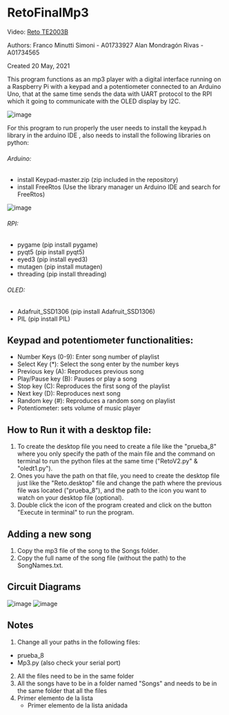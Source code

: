 # RetoFinalMp3

Video: [Reto TE2003B](https://youtu.be/vWmVSsLhZlg)

Authors:
Franco Minutti Simoni - A01733927
Alan Mondragón Rivas - A01734565

Created 20 May, 2021

This program functions as an mp3 player with a digital interface running on a
Raspberry Pi with a keypad and a potentiometer connected to an Arduino Uno, that
at the same time sends the data with UART protocol to the RPI which it going to communicate with the OLED display by I2C.

![image](https://user-images.githubusercontent.com/67660198/121632620-eb5a0980-ca46-11eb-9699-6699006d0592.png)

For this program to run properly the user needs to install the keypad.h library in the arduino IDE
, also needs to install the following libraries on python:
###### Arduino:
* install Keypad-master.zip (zip included in the repository)
* install FreeRtos (Use the library manager un Arduino IDE and search for FreeRtos)

![image](https://user-images.githubusercontent.com/67660198/121632165-1f80fa80-ca46-11eb-97c5-239db9f03633.png)
###### RPI:
* pygame (pip install pygame)
* pyqt5 (pip install pyqt5)
* eyed3 (pip install eyed3)
* mutagen (pip install mutagen)
* threading (pip install threading)
###### OLED:
* Adafruit_SSD1306 (pip install Adafruit_SSD1306)
* PIL (pip install PIL)

## Keypad and potentiometer functionalities:
- Number Keys (0-9): Enter song number of playlist
- Select Key (\*): Select the song enter by the number keys
- Previous key (A): Reproduces previous song
- Play/Pause key (B): Pauses or play a song
- Stop key (C): Reproduces the first song of the playlist
- Next key (D): Reproduces next song
- Random key (\#): Reproduces a random song on playlist
- Potentiometer: sets volume of music player

## How to Run it with a desktop file:
1. To create the desktop file you need to create a file like the "prueba_8" where you only specify the path of the main file and the command on terminal to run the python files at the same time ("RetoV2.py" & "oledt1.py").
2. Ones you have the path on that file, you need to create the desktop file just like the "Reto.desktop" file and change the path where the previous file was located ("prueba_8"), and the path to the icon you want to watch on your desktop file (optional).
3. Double click the icon of the program created and click on the button "Execute in terminal" to run the program.

## Adding a new song
1. Copy the mp3 file of the song to the Songs folder.
2. Copy the full name of the song file (without the path) to the SongNames.txt.

## Circuit Diagrams

![image](https://user-images.githubusercontent.com/67660198/121631735-44c13900-ca45-11eb-81fe-93c8ae44d123.png)
![image](https://user-images.githubusercontent.com/67660198/121631766-530f5500-ca45-11eb-976f-3f13e3c17fda.png)

## Notes
1. Change all your paths in the following files:
* prueba_8
* Mp3.py (also check your serial port)
2. All the files need to be in the same folder
3. All the songs have to be in a folder named "Songs" and needs to be in the same folder that all the files
100. Primer elemento de la lista
     - Primer elemento de la lista anidada
